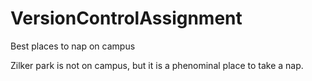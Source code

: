 # VersionControlAssignment

Best places to nap on campus

Zilker park is not on campus, but it is a phenominal place to take a nap.
